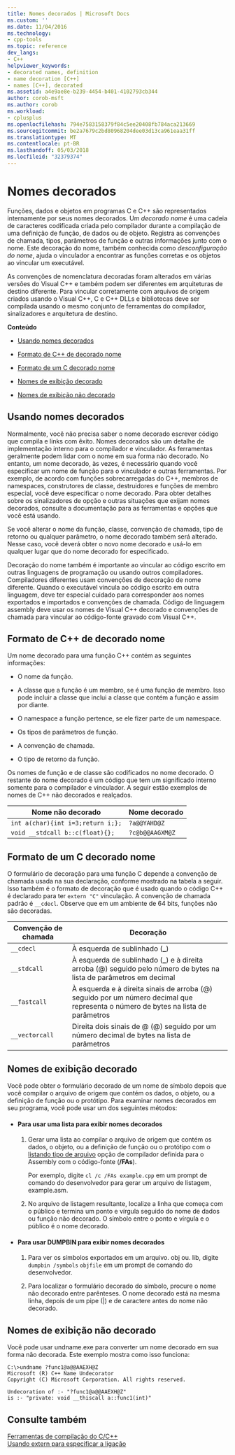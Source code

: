 ```yaml
---
title: Nomes decorados | Microsoft Docs
ms.custom: ''
ms.date: 11/04/2016
ms.technology:
- cpp-tools
ms.topic: reference
dev_langs:
- C++
helpviewer_keywords:
- decorated names, definition
- name decoration [C++]
- names [C++], decorated
ms.assetid: a4e9ae8e-b239-4454-b401-4102793cb344
author: corob-msft
ms.author: corob
ms.workload:
- cplusplus
ms.openlocfilehash: 794e7583158379f84c5ee20408fb784aca213669
ms.sourcegitcommit: be2a7679c2bd80968204dee03d13ca961eaa31ff
ms.translationtype: MT
ms.contentlocale: pt-BR
ms.lasthandoff: 05/03/2018
ms.locfileid: "32379374"
---
```

# <a name="decorated-names"></a>Nomes decorados
Funções, dados e objetos em programas C e C++ são representados internamente por seus nomes decorados. Um *decorado nome* é uma cadeia de caracteres codificada criada pelo compilador durante a compilação de uma definição de função, de dados ou de objeto. Registra as convenções de chamada, tipos, parâmetros de função e outras informações junto com o nome. Este decoração do nome, também conhecida como *desconfiguração do nome*, ajuda o vinculador a encontrar as funções corretas e os objetos ao vincular um executável.  
  
 As convenções de nomenclatura decoradas foram alterados em várias versões do Visual C++ e também podem ser diferentes em arquiteturas de destino diferente. Para vincular corretamente com arquivos de origem criados usando o Visual C++, C e C++ DLLs e bibliotecas deve ser compilada usando o mesmo conjunto de ferramentas do compilador, sinalizadores e arquitetura de destino.  
  
 **Conteúdo**  
  
-   [Usando nomes decorados](#Using)  
  
-   [Formato de C++ de decorado nome](#Format)  
  
-   [Formato de um C decorado nome](#FormatC)  
  
-   [Nomes de exibição decorado](#Viewing)  
  
-   [Nomes de exibição não decorado](#Undecorated)  
  
##  <a name="Using"></a> Usando nomes decorados  
 Normalmente, você não precisa saber o nome decorado escrever código que compila e links com êxito. Nomes decorados são um detalhe de implementação interno para o compilador e vinculador. As ferramentas geralmente podem lidar com o nome em sua forma não decorado. No entanto, um nome decorado, às vezes, é necessário quando você especificar um nome de função para o vinculador e outras ferramentas. Por exemplo, de acordo com funções sobrecarregadas do C++, membros de namespaces, construtores de classe, destruidores e funções de membro especial, você deve especificar o nome decorado. Para obter detalhes sobre os sinalizadores de opção e outras situações que exijam nomes decorados, consulte a documentação para as ferramentas e opções que você está usando.  
  
 Se você alterar o nome da função, classe, convenção de chamada, tipo de retorno ou qualquer parâmetro, o nome decorado também será alterado. Nesse caso, você deverá obter o novo nome decorado e usá-lo em qualquer lugar que do nome decorado for especificado.  
  
 Decoração do nome também é importante ao vincular ao código escrito em outras linguagens de programação ou usando outros compiladores. Compiladores diferentes usam convenções de decoração de nome diferente. Quando o executável vincula ao código escrito em outra linguagem, deve ter especial cuidado para corresponder aos nomes exportados e importados e convenções de chamada. Código de linguagem assembly deve usar os nomes de Visual C++ decorado e convenções de chamada para vincular ao código-fonte gravado com Visual C++.  
  
##  <a name="Format"></a> Formato de C++ de decorado nome  
 Um nome decorado para uma função C++ contém as seguintes informações:  
  
-   O nome da função.  
  
-   A classe que a função é um membro, se é uma função de membro. Isso pode incluir a classe que inclui a classe que contém a função e assim por diante.  
  
-   O namespace a função pertence, se ele fizer parte de um namespace.  
  
-   Os tipos de parâmetros de função.  
  
-   A convenção de chamada.  
  
-   O tipo de retorno da função.  
  
 Os nomes de função e de classe são codificados no nome decorado. O restante do nome decorado é um código que tem um significado interno somente para o compilador e vinculador. A seguir estão exemplos de nomes de C++ não decorados e realçados.  
  
|Nome não decorado|Nome decorado|  
|----------------------|--------------------|  
|`int a(char){int i=3;return i;};`|`?a@@YAHD@Z`|  
|`void __stdcall b::c(float){};`|`?c@b@@AAGXM@Z`|  
  
##  <a name="FormatC"></a> Formato de um C decorado nome  
 O formulário de decoração para uma função C depende a convenção de chamada usada na sua declaração, conforme mostrado na tabela a seguir. Isso também é o formato de decoração que é usado quando o código C++ é declarado para ter `extern "C"` vinculação. A convenção de chamada padrão é `__cdecl`. Observe que em um ambiente de 64 bits, funções não são decoradas.  
  
|Convenção de chamada|Decoração|  
|------------------------|----------------|  
|`__cdecl`|À esquerda de sublinhado (**_**)|  
|`__stdcall`|À esquerda de sublinhado (**_**) e à direita arroba (@) seguido pelo número de bytes na lista de parâmetros em decimal|  
|`__fastcall`|À esquerda e à direita sinais de arroba (@) seguido por um número decimal que representa o número de bytes na lista de parâmetros|  
|`__vectorcall`|Direita dois sinais de @ (@) seguido por um número decimal de bytes na lista de parâmetros|  
  
##  <a name="Viewing"></a> Nomes de exibição decorado  
 Você pode obter o formulário decorado de um nome de símbolo depois que você compilar o arquivo de origem que contém os dados, o objeto, ou a definição de função ou o protótipo. Para examinar nomes decorados em seu programa, você pode usar um dos seguintes métodos:  
  
-   #### <a name="to-use-a-listing-to-view-decorated-names"></a>Para usar uma lista para exibir nomes decorados  
  
    1.  Gerar uma lista ao compilar o arquivo de origem que contém os dados, o objeto, ou a definição de função ou o protótipo com o [listando tipo de arquivo](../../build/reference/fa-fa-listing-file.md) opção de compilador definida para o Assembly com o código-fonte (**/FAs**).  
  
         Por exemplo, digite `cl /c /FAs example.cpp` em um prompt de comando do desenvolvedor para gerar um arquivo de listagem, example.asm.  
  
    2.  No arquivo de listagem resultante, localize a linha que começa com o público e termina um ponto e vírgula seguido do nome de dados ou função não decorado. O símbolo entre o ponto e vírgula e o público é o nome decorado.  
  
-   #### <a name="to-use-dumpbin-to-view-decorated-names"></a>Para usar DUMPBIN para exibir nomes decorados  
  
    1.  Para ver os símbolos exportados em um arquivo. obj ou. lib, digite `dumpbin /symbols` `objfile` em um prompt de comando do desenvolvedor.  
  
    2.  Para localizar o formulário decorado do símbolo, procure o nome não decorado entre parênteses. O nome decorado está na mesma linha, depois de um pipe (&#124;) e de caractere antes do nome não decorado.  
  
##  <a name="Undecorated"></a> Nomes de exibição não decorado  
 Você pode usar undname.exe para converter um nome decorado em sua forma não decorada. Este exemplo mostra como isso funciona:  
  
```  
C:\>undname ?func1@a@@AAEXH@Z  
Microsoft (R) C++ Name Undecorator  
Copyright (C) Microsoft Corporation. All rights reserved.  
  
Undecoration of :- "?func1@a@@AAEXH@Z"  
is :- "private: void __thiscall a::func1(int)"  
```  
  
## <a name="see-also"></a>Consulte também  
 [Ferramentas de compilação do C/C++](../../build/reference/c-cpp-build-tools.md)   
 [Usando extern para especificar a ligação](../../cpp/using-extern-to-specify-linkage.md)